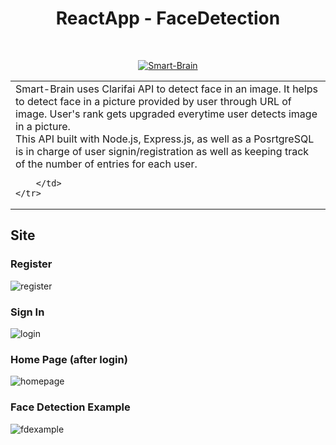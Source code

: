 <h1 align="center"> ReactApp - FaceDetection </h1> <br>
<p align="center">
	<a href="http://tinypic.com?ref=2nhnurq" target="_blank">
		<img src="http://i63.tinypic.com/2nhnurq.png" border="0" alt="Smart-Brain">
	</a>
</p>

<table>
	<tr>
		<td>
			Smart-Brain uses Clarifai API to detect face in an image. It helps to detect face in a picture provided by user through URL of image. User's rank gets upgraded everytime user detects image in a picture.<br>
			This API built with Node.js, Express.js, as well as a PosrtgreSQL is in charge of user signin/registration as well as keeping track of the number of entries for each user.

		</td>
	</tr>
</table>

## Site

### Register

![register]()

### Sign In

![login]()

### Home Page (after login)

![homepage]()

### Face Detection Example

![fdexample]()


